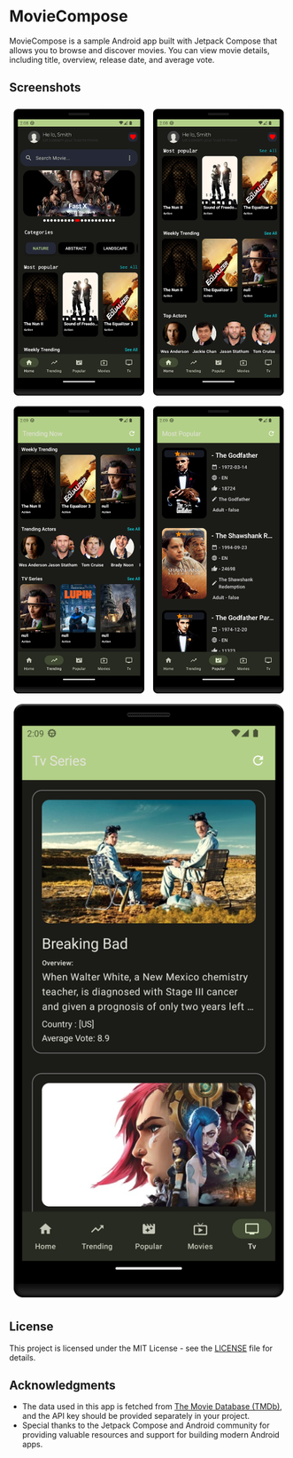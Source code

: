 # MovieCompose

MovieCompose is a sample Android app built with Jetpack Compose that allows you to browse and discover movies. You can view movie details, including title, overview, release date, and average vote.

## Screenshots

<div style="display: flex;">
  <div style="flex: 50%; padding: 8px;">
    <img src="https://github.com/KhubaibKhan4/MovieCompose/blob/master/screenshots/Screenshot_20231010_020848.png" width="100%" alt="Screenshot 1">
  </div>
  <div style="flex: 50%; padding: 8px;">
    <img src="https://github.com/KhubaibKhan4/MovieCompose/blob/master/screenshots/Screenshot_20231010_020856.png" width="100%" alt="Screenshot 2">
  </div>
</div>

<div style="display: flex;">
  <div style="flex: 50%; padding: 8px;">
    <img src="https://github.com/KhubaibKhan4/MovieCompose/blob/master/screenshots/Screenshot_20231010_020906.png" width="100%" alt="Screenshot 3">
  </div>
  <div style="flex: 50%; padding: 8px;">
    <img src="https://github.com/KhubaibKhan4/MovieCompose/blob/master/screenshots/Screenshot_20231010_020918.png" width="100%" alt="Screenshot 4">
  </div>
</div>

<div style="display: flex;">
  <div style="flex: 50%; padding: 8px;">
    <img src="https://github.com/KhubaibKhan4/MovieCompose/blob/master/screenshots/Screenshot_20231010_020936.png" width="100%" alt="Screenshot 5">
  </div>
</div>

## License

This project is licensed under the MIT License - see the [LICENSE](LICENSE) file for details.

## Acknowledgments

- The data used in this app is fetched from [The Movie Database (TMDb)](https://www.themoviedb.org/), and the API key should be provided separately in your project.
- Special thanks to the Jetpack Compose and Android community for providing valuable resources and support for building modern Android apps.
